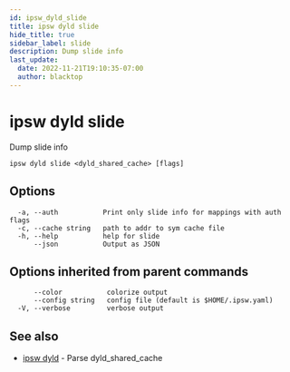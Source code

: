```yaml
---
id: ipsw_dyld_slide
title: ipsw dyld slide
hide_title: true
sidebar_label: slide
description: Dump slide info
last_update:
  date: 2022-11-21T19:10:35-07:00
  author: blacktop
---
```

# ipsw dyld slide

Dump slide info

```
ipsw dyld slide <dyld_shared_cache> [flags]
```

## Options

```
  -a, --auth           Print only slide info for mappings with auth flags
  -c, --cache string   path to addr to sym cache file
  -h, --help           help for slide
      --json           Output as JSON
```

## Options inherited from parent commands

```
      --color           colorize output
      --config string   config file (default is $HOME/.ipsw.yaml)
  -V, --verbose         verbose output
```

## See also

* [ipsw dyld](/docs/cli/dyld/ipsw_dyld)	 - Parse dyld_shared_cache

